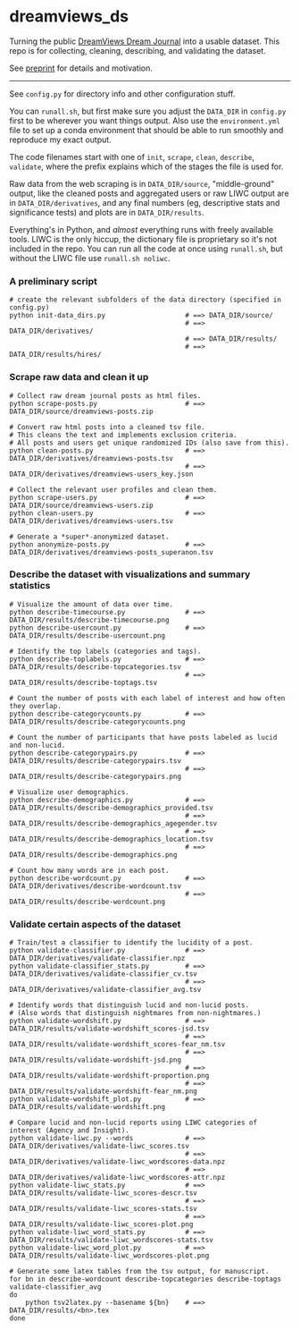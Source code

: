 # dreamviews_ds

Turning the public [DreamViews Dream Journal](https://www.dreamviews.com/blogs/) into a usable dataset. This repo is for collecting, cleaning, describing, and validating the dataset.

See [preprint]() for details and motivation.

---

See `config.py` for directory info and other configuration stuff.

You can `runall.sh`, but first make sure you adjust the `DATA_DIR` in `config.py` first to be wherever you want things output. Also use the `environment.yml` file to set up a conda environment that should be able to run smoothly and reproduce my exact output.

The code filenames start with one of `init`, `scrape`, `clean`, `describe`, `validate`, where the prefix explains which of the stages the file is used for.

Raw data from the web scraping is in `DATA_DIR/source`, "middle-ground" output, like the cleaned posts and aggregated users or raw LIWC output are in `DATA_DIR/derivatives`, and any final numbers (eg, descriptive stats and significance tests) and plots are in `DATA_DIR/results`.

Everything's in Python, and _almost_ everything runs with freely available tools. LIWC is the only hiccup, the dictionary file is proprietary so it's not included in the repo. You can run all the code at once using `runall.sh`, but without the LIWC file use `runall.sh noliwc`.


### A preliminary script

```shell
# create the relevant subfolders of the data directory (specified in config.py)
python init-data_dirs.py                    # ==> DATA_DIR/source/
                                            # ==> DATA_DIR/derivatives/
                                            # ==> DATA_DIR/results/
                                            # ==> DATA_DIR/results/hires/
```


### Scrape raw data and clean it up

```shell
# Collect raw dream journal posts as html files.
python scrape-posts.py                      # ==> DATA_DIR/source/dreamviews-posts.zip

# Convert raw html posts into a cleaned tsv file.
# This cleans the text and implements exclusion criteria.
# All posts and users get unique randomized IDs (also save from this).
python clean-posts.py                       # ==> DATA_DIR/derivatives/dreamviews-posts.tsv
                                            # ==> DATA_DIR/derivatives/dreamviews-users_key.json

# Collect the relevant user profiles and clean them.
python scrape-users.py                      # ==> DATA_DIR/source/dreamviews-users.zip
python clean-users.py                       # ==> DATA_DIR/derivatives/dreamviews-users.tsv

# Generate a *super*-anonymized dataset.
python anonymize-posts.py                   # ==> DATA_DIR/derivatives/dreamviews-posts_superanon.tsv
```


### Describe the dataset with visualizations and summary statistics

```shell
# Visualize the amount of data over time.
python describe-timecourse.py               # ==> DATA_DIR/results/describe-timecourse.png
python describe-usercount.py                # ==> DATA_DIR/results/describe-usercount.png

# Identify the top labels (categories and tags).
python describe-toplabels.py                # ==> DATA_DIR/results/describe-topcategories.tsv
                                            # ==> DATA_DIR/results/describe-toptags.tsv

# Count the number of posts with each label of interest and how often they overlap.
python describe-categorycounts.py           # ==> DATA_DIR/results/describe-categorycounts.png

# Count the number of participants that have posts labeled as lucid and non-lucid.
python describe-categorypairs.py            # ==> DATA_DIR/results/describe-categorypairs.tsv
                                            # ==> DATA_DIR/results/describe-categorypairs.png

# Visualize user demographics.
python describe-demographics.py             # ==> DATA_DIR/results/describe-demographics_provided.tsv
                                            # ==> DATA_DIR/results/describe-demographics_agegender.tsv
                                            # ==> DATA_DIR/results/describe-demographics_location.tsv
                                            # ==> DATA_DIR/results/describe-demographics.png

# Count how many words are in each post.
python describe-wordcount.py                # ==> DATA_DIR/derivatives/describe-wordcount.tsv
                                            # ==> DATA_DIR/results/describe-wordcount.png
```


### Validate certain aspects of the dataset 

```shell
# Train/test a classifier to identify the lucidity of a post.
python validate-classifier.py               # ==> DATA_DIR/derivatives/validate-classifier.npz
python validate-classifier_stats.py         # ==> DATA_DIR/derivatives/validate-classifier_cv.tsv
                                            # ==> DATA_DIR/derivatives/validate-classifier_avg.tsv

# Identify words that distinguish lucid and non-lucid posts.
# (Also words that distinguish nightmares from non-nightmares.)
python validate-wordshift.py                # ==> DATA_DIR/results/validate-wordshift_scores-jsd.tsv
                                            # ==> DATA_DIR/results/validate-wordshift_scores-fear_nm.tsv
                                            # ==> DATA_DIR/results/validate-wordshift-jsd.png
                                            # ==> DATA_DIR/results/validate-wordshift-proportion.png
                                            # ==> DATA_DIR/results/validate-wordshift-fear_nm.png
python validate-wordshift_plot.py           # ==> DATA_DIR/results/validate-wordshift.png

# Compare lucid and non-lucid reports using LIWC categories of interest (Agency and Insight).
python validate-liwc.py --words             # ==> DATA_DIR/derivatives/validate-liwc_scores.tsv
                                            # ==> DATA_DIR/derivatives/validate-liwc_wordscores-data.npz
                                            # ==> DATA_DIR/derivatives/validate-liwc_wordscores-attr.npz
python validate-liwc_stats.py               # ==> DATA_DIR/results/validate-liwc_scores-descr.tsv
                                            # ==> DATA_DIR/results/validate-liwc_scores-stats.tsv
                                            # ==> DATA_DIR/results/validate-liwc_scores-plot.png
python validate-liwc_word_stats.py          # ==> DATA_DIR/results/validate-liwc_wordscores-stats.tsv
python validate-liwc_word_plot.py           # ==> DATA_DIR/results/validate-liwc_wordscores-plot.png

# Generate some latex tables from the tsv output, for manuscript.
for bn in describe-wordcount describe-topcategories describe-toptags validate-classifier_avg
do
    python tsv2latex.py --basename ${bn}    # ==> DATA_DIR/results/<bn>.tex
done
```